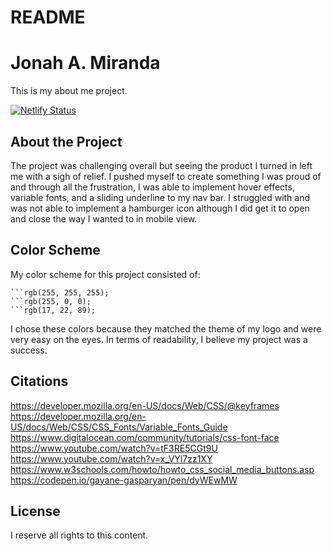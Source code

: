 # README

# Jonah A. Miranda

This is my about me project.

[![Netlify Status](https://api.netlify.com/api/v1/badges/abf6e83f-c185-4fa1-a22b-e34fd1281225/deploy-status)](https://app.netlify.com/sites/about-me-jonahmiranda-1/deploys) 

## About the Project  


The project was challenging overall but seeing the product I turned in left me with a sigh of relief. I pushed myself to create something I was proud of and through all the frustration, I was able to implement hover effects, variable fonts, and a sliding underline to my nav bar. I struggled with and was not able to implement a hamburger icon although I did get it to open and close the way I wanted to in mobile view.

 
## Color Scheme

My color scheme for this project consisted of:

```rgb(0, 0, 0);
```rgb(255, 255, 255);
```rgb(255, 0, 0);
```rgb(17, 22, 89);

```

I chose these colors because they matched the theme of my logo and were very easy on the eyes. In terms of readability, I believe my project was a success. 


## Citations

https://developer.mozilla.org/en-US/docs/Web/CSS/@keyframes
https://developer.mozilla.org/en-US/docs/Web/CSS/CSS_Fonts/Variable_Fonts_Guide
https://www.digitalocean.com/community/tutorials/css-font-face
https://www.youtube.com/watch?v=tF3RE5CGt9U
https://www.youtube.com/watch?v=x_VYl7zz1XY
https://www.w3schools.com/howto/howto_css_social_media_buttons.asp
https://codepen.io/gayane-gasparyan/pen/dyWEwMW

## License

I reserve all rights to this content. 

